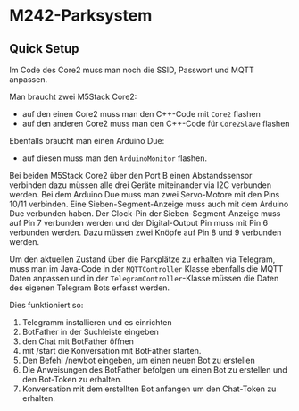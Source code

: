 # M242-Parksystem

## Quick Setup

Im Code des Core2 muss man noch die SSID, Passwort und MQTT anpassen.

Man braucht zwei M5Stack Core2:
- auf den einen Core2 muss man den C++-Code mit ``Core2`` flashen
- auf den anderen Core2 muss man den C++-Code für ``Core2Slave`` flashen

Ebenfalls braucht man einen Arduino Due:
- auf diesen muss man den ``ArduinoMonitor`` flashen.

Bei beiden M5Stack Core2 über den Port B einen Abstandssensor verbinden dazu müssen alle drei Geräte miteinander via I2C verbunden werden.
Bei dem Arduino Due muss man zwei Servo-Motore mit den Pins 10/11 verbinden.
Eine Sieben-Segment-Anzeige muss auch mit dem Arduino Due verbunden haben. Der Clock-Pin der Sieben-Segment-Anzeige muss auf Pin 7 verbunden werden und der Digital-Output Pin muss mit Pin 6 verbunden werden. 
Dazu müssen zwei Knöpfe auf Pin 8 und 9 verbunden werden. 

Um den aktuellen Zustand über die Parkplätze zu erhalten via Telegram, muss man im Java-Code in der ``MQTTController`` Klasse ebenfalls die MQTT Daten anpassen und in der ``TelegramController``-Klasse müssen die Daten des eigenen Telegram Bots erfasst werden.

Dies funktioniert so: 
1. Telegramm installieren und es einrichten
2. BotFather in der Suchleiste eingeben
3. den Chat mit BotFather öffnen
4. mit /start die Konversation mit BotFather starten.
5. Den Befehl /newbot eingeben, um einen neuen Bot zu erstellen
6. Die Anweisungen des BotFather befolgen um einen Bot zu erstellen und den Bot-Token zu erhalten.
7. Konversation mit dem erstellten Bot anfangen um den Chat-Token zu erhalten.
